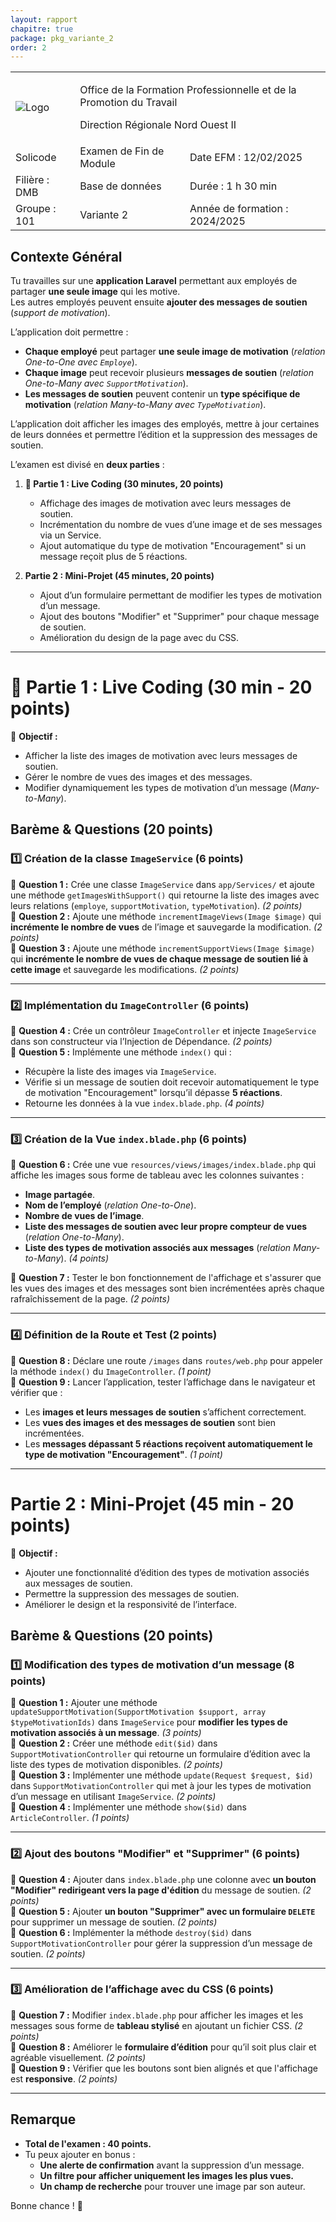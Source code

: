 ```yaml
---
layout: rapport
chapitre: true
package: pkg_variante_2
order: 2
---
```


<table class="word-style">
        <tbody>
            <tr>
              <td>
                    <img src="{{ site.baseurl }}/assets/images/logo.png"  alt="Logo">
                </td>
                <td colspan="2" class="header">
                    <p>Office de la Formation Professionnelle et de la Promotion du Travail</p>
                    <p>Direction Régionale Nord Ouest II</p>
                </td>
            </tr>
            <tr>
               <td class="bold">Solicode</td>
               <td class="bold">Examen de Fin de Module</td>
               <td class="bold">Date EFM : 12/02/2025</td>
            </tr>
            <tr>
                <td class="bold">Filière : DMB</td>
                <td class="highlight">Base de données</td>
                <td class="bold">Durée : 1 h 30 min</td>
            </tr>
            <tr>
               <td class="bold">Groupe : 101</td>
               <td class>Variante 2</td>
               <td class="bold">Année de formation : 2024/2025</td>
            </tr>
        </tbody>
</table>


## **Contexte Général**  
Tu travailles sur une **application Laravel** permettant aux employés de partager **une seule image** qui les motive.  
Les autres employés peuvent ensuite **ajouter des messages de soutien** (*support de motivation*).  

L’application doit permettre :  
- **Chaque employé** peut partager **une seule image de motivation** (*relation One-to-One avec `Employe`*).  
- **Chaque image** peut recevoir plusieurs **messages de soutien** (*relation One-to-Many avec `SupportMotivation`*).  
- **Les messages de soutien** peuvent contenir un **type spécifique de motivation** (*relation Many-to-Many avec `TypeMotivation`*).  

L’application doit afficher les images des employés, mettre à jour certaines de leurs données et permettre l’édition et la suppression des messages de soutien.

L’examen est divisé en **deux parties** :

1. **🔴 Partie 1 : Live Coding (30 minutes, 20 points)**  
   - Affichage des images de motivation avec leurs messages de soutien.  
   - Incrémentation du nombre de vues d’une image et de ses messages via un Service.  
   - Ajout automatique du type de motivation "Encouragement" si un message reçoit plus de 5 réactions.  

2. **Partie 2 : Mini-Projet (45 minutes, 20 points)**  
   - Ajout d’un formulaire permettant de modifier les types de motivation d’un message.  
   - Ajout des boutons "Modifier" et "Supprimer" pour chaque message de soutien.  
   - Amélioration du design de la page avec du CSS.  

---

# **🔴 Partie 1 : Live Coding (30 min - 20 points)**  
📌 **Objectif :**  
- Afficher la liste des images de motivation avec leurs messages de soutien.  
- Gérer le nombre de vues des images et des messages.  
- Modifier dynamiquement les types de motivation d’un message (*Many-to-Many*).  

## **Barème & Questions (20 points)**
### **1️⃣ Création de la classe `ImageService` (6 points)**
📌 **Question 1 :** Crée une classe `ImageService` dans `app/Services/` et ajoute une méthode `getImagesWithSupport()` qui retourne la liste des images avec leurs relations (`employe`, `supportMotivation`, `typeMotivation`). *(2 points)*  
📌 **Question 2 :** Ajoute une méthode `incrementImageViews(Image $image)` qui **incrémente le nombre de vues** de l’image et sauvegarde la modification. *(2 points)*  
📌 **Question 3 :** Ajoute une méthode `incrementSupportViews(Image $image)` qui **incrémente le nombre de vues de chaque message de soutien lié à cette image** et sauvegarde les modifications. *(2 points)*  

---

### **2️⃣ Implémentation du `ImageController` (6 points)**
📌 **Question 4 :** Crée un contrôleur `ImageController` et injecte `ImageService` dans son constructeur via l’Injection de Dépendance. *(2 points)*  
📌 **Question 5 :** Implémente une méthode `index()` qui :
- Récupère la liste des images via `ImageService`.
- Vérifie si un message de soutien doit recevoir automatiquement le type de motivation "Encouragement" lorsqu’il dépasse **5 réactions**.
- Retourne les données à la vue `index.blade.php`. *(4 points)*  

---

### **3️⃣ Création de la Vue `index.blade.php` (6 points)**
📌 **Question 6 :** Crée une vue `resources/views/images/index.blade.php` qui affiche les images sous forme de tableau avec les colonnes suivantes :  
- **Image partagée**.  
- **Nom de l’employé** (*relation One-to-One*).  
- **Nombre de vues de l’image**.  
- **Liste des messages de soutien avec leur propre compteur de vues** (*relation One-to-Many*).  
- **Liste des types de motivation associés aux messages** (*relation Many-to-Many*). *(4 points)*  

📌 **Question 7 :** Tester le bon fonctionnement de l'affichage et s'assurer que les vues des images et des messages sont bien incrémentées après chaque rafraîchissement de la page. *(2 points)*  

---

### **4️⃣ Définition de la Route et Test (2 points)**
📌 **Question 8 :** Déclare une route `/images` dans `routes/web.php` pour appeler la méthode `index()` du `ImageController`. *(1 point)*  
📌 **Question 9 :** Lancer l’application, tester l’affichage dans le navigateur et vérifier que :
- Les **images et leurs messages de soutien** s’affichent correctement.
- Les **vues des images et des messages de soutien** sont bien incrémentées.
- Les **messages dépassant 5 réactions reçoivent automatiquement le type de motivation "Encouragement"**. *(1 point)*  

---

# **Partie 2 : Mini-Projet (45 min - 20 points)**  
📌 **Objectif :**  
- Ajouter une fonctionnalité d’édition des types de motivation associés aux messages de soutien.  
- Permettre la suppression des messages de soutien.  
- Améliorer le design et la responsivité de l’interface.  

## **Barème & Questions (20 points)**
### **1️⃣ Modification des types de motivation d’un message (8 points)**
📌 **Question 1 :** Ajouter une méthode `updateSupportMotivation(SupportMotivation $support, array $typeMotivationIds)` dans `ImageService` pour **modifier les types de motivation associés à un message**. *(3 points)*  
📌 **Question 2 :** Créer une méthode `edit($id)` dans `SupportMotivationController` qui retourne un formulaire d’édition avec la liste des types de motivation disponibles. *(2 points)*  
📌 **Question 3 :** Implémenter une méthode `update(Request $request, $id)` dans `SupportMotivationController` qui met à jour les types de motivation d’un message en utilisant `ImageService`. *(2 points)*  
📌 **Question 4 :** Implémenter une méthode `show($id)` dans `ArticleController`. *(1 points)* 

---

### **2️⃣ Ajout des boutons "Modifier" et "Supprimer" (6 points)**
📌 **Question 4 :** Ajouter dans `index.blade.php` une colonne avec **un bouton "Modifier" redirigeant vers la page d'édition** du message de soutien. *(2 points)*  
📌 **Question 5 :** Ajouter **un bouton "Supprimer" avec un formulaire `DELETE`** pour supprimer un message de soutien. *(2 points)*  
📌 **Question 6 :** Implémenter la méthode `destroy($id)` dans `SupportMotivationController` pour gérer la suppression d’un message de soutien. *(2 points)* 


---

### **3️⃣ Amélioration de l’affichage avec du CSS (6 points)**
📌 **Question 7 :** Modifier `index.blade.php` pour afficher les images et les messages sous forme de **tableau stylisé** en ajoutant un fichier CSS. *(2 points)*  
📌 **Question 8 :** Améliorer le **formulaire d’édition** pour qu’il soit plus clair et agréable visuellement. *(2 points)*  
📌 **Question 9 :** Vérifier que les boutons sont bien alignés et que l'affichage est **responsive**. *(2 points)*  

---

## **Remarque**
- **Total de l'examen : 40 points.**  
- Tu peux ajouter en bonus :
  - **Une alerte de confirmation** avant la suppression d’un message.  
  - **Un filtre pour afficher uniquement les images les plus vues.**  
  - **Un champ de recherche** pour trouver une image par son auteur.  

Bonne chance ! 🚀